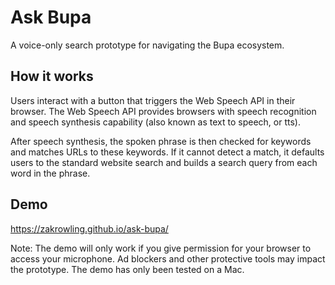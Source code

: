 # Ask Bupa
A voice-only search prototype for navigating the Bupa ecosystem.

## How it works
Users interact with a button that triggers the Web Speech API in their browser.
The Web Speech API provides browsers with speech recognition and speech synthesis capability (also known as text to speech, or tts).

After speech synthesis, the spoken phrase is then checked for keywords and matches URLs to these keywords.
If it cannot detect a match, it defaults users to the standard website search and builds a search query from each word in the phrase.

## Demo
https://zakrowling.github.io/ask-bupa/

Note: The demo will only work if you give permission for your browser to access your microphone. Ad blockers and other protective tools may impact the prototype. The demo has only been tested on a Mac.
